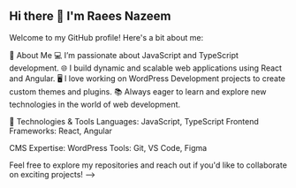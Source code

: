 ## Hi there 👋 I'm Raees Nazeem
Welcome to my GitHub profile! Here's a bit about me:

🚀 About Me
💻 I’m passionate about JavaScript and TypeScript development.
🌐 I build dynamic and scalable web applications using React and Angular.
🖥️ I love working on WordPress Development projects to create custom themes and plugins.
📚 Always eager to learn and explore new technologies in the world of web development.

🔧 Technologies & Tools
Languages: JavaScript, TypeScript
Frontend Frameworks: React, Angular

CMS Expertise: WordPress
Tools: Git, VS Code, Figma


Feel free to explore my repositories and reach out if you'd like to collaborate on exciting projects!
-->
